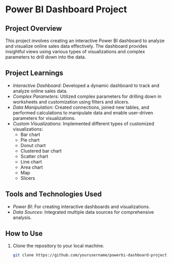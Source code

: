 # Power BI Dashboard Project

## Project Overview

This project involves creating an interactive Power BI dashboard to analyze and visualize online sales data effectively. The dashboard provides insightful views using various types of visualizations and complex parameters to drill down into the data.

## Project Learnings

- *Interactive Dashboard*: Developed a dynamic dashboard to track and analyze online sales data.
- *Complex Parameters*: Utilized complex parameters for drilling down in worksheets and customization using filters and slicers.
- *Data Manipulation*: Created connections, joined new tables, and performed calculations to manipulate data and enable user-driven parameters for visualizations.
- *Custom Visualizations*: Implemented different types of customized visualizations:
  - Bar chart
  - Pie chart
  - Donut chart
  - Clustered bar chart
  - Scatter chart
  - Line chart
  - Area chart
  - Map
  - Slicers

## Tools and Technologies Used

- *Power BI*: For creating interactive dashboards and visualizations.
- *Data Sources*: Integrated multiple data sources for comprehensive analysis.

## How to Use

1. Clone the repository to your local machine.
   ```bash
   git clone https://github.com/yourusername/powerbi-dashboard-project.git
